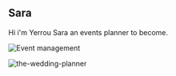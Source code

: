 ## Sara

Hi i'm Yerrou Sara an events planner to become.

![Event management](https://user-images.githubusercontent.com/100361974/158232072-10d34308-2803-4fa4-99c9-f307128b5b6c.jpeg)

![the-wedding-planner](https://user-images.githubusercontent.com/100361974/158233973-124d0c4a-352e-481b-84f2-2890e59cd3f7.gif)


